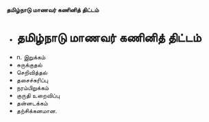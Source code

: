 **தமிழ்நாடு மாணவர் கணினித் திட்டம்**
- # தமிழ்நாடு மாணவர் கணினித் திட்டம்
- n. இறுக்கம்
- சுருக்குதல்
- செறிவித்தல்
- தசைச்சுரிப்பு
- நரம்பிறுக்கம்
- குருதி உறைவிப்பு
- தன்னடக்கம்
- தற்சிக்கனமான.

